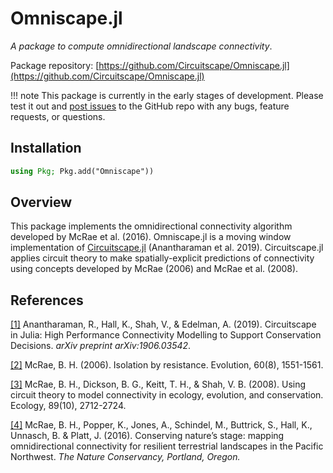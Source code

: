 # Omniscape.jl

*A package to compute omnidirectional landscape connectivity*.

Package repository: [https://github.com/Circuitscape/Omniscape.jl](https://github.com/Circuitscape/Omniscape.jl)

!!! note
    This package is currently in the early stages of development. Please test it out and [post issues](https://github.com/Circuitscape/Omniscape.jl/issues/new) to the GitHub repo with any bugs, feature requests, or questions.

## Installation
```julia
using Pkg; Pkg.add("Omniscape"))
```

## Overview

This package implements the omnidirectional connectivity algorithm developed by McRae et al. (2016). Omniscape.jl is a moving window implementation of [Circuitscape.jl](https://github.com/Circuitscape/Circuitscape.jl) (Anantharaman et al. 2019). Circuitscape.jl applies circuit theory to make spatially-explicit predictions of connectivity using concepts developed by McRae (2006) and McRae et al. (2008).


## References

[[1]](https://arxiv.org/pdf/1906.03542) Anantharaman, R., Hall, K., Shah, V., & Edelman, A. (2019). Circuitscape in Julia: High Performance Connectivity Modelling to Support Conservation Decisions. *arXiv preprint arXiv:1906.03542*.

[[2]](https://circuitscape.org/pubs/McRae_2006_IBR_Evolution.pdf) McRae, B. H. (2006). Isolation by resistance. Evolution, 60(8), 1551-1561.

[[3]](https://circuitscape.org/pubs/McRae_et_al_2008_Ecology.pdf) McRae, B. H., Dickson, B. G., Keitt, T. H., & Shah, V. B. (2008). Using circuit theory to model connectivity in ecology, evolution, and conservation. Ecology, 89(10), 2712-2724.

[[4]](https://conservationgateway.org/ConservationByGeography/NorthAmerica/UnitedStates/oregon/science/Documents/McRae_et_al_2016_PNW_CNS_Connectivity.pdf) McRae, B. H., Popper, K., Jones, A., Schindel, M., Buttrick, S., Hall, K., Unnasch, B. & Platt, J. (2016). Conserving nature’s stage: mapping omnidirectional connectivity for resilient terrestrial landscapes in the Pacific Northwest. *The Nature Conservancy, Portland, Oregon.*


